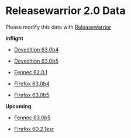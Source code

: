 

Releasewarrior 2.0 Data
=======================

Please modify this data with [Releasewarrior](https://github.com/mozilla-releng/releasewarrior-2.0)

**Inflight**

* [Devedition 63.0b4](/inflight/devedition/devedition-devedition-63.0b4.md)

* [Devedition 63.0b5](/inflight/devedition/devedition-devedition-63.0b5.md)

* [Fennec 62.0.1](/inflight/fennec/fennec-release-62.0.1.md)

* [Firefox 63.0b4](/inflight/firefox/firefox-beta-63.0b4.md)

* [Firefox 63.0b5](/inflight/firefox/firefox-beta-63.0b5.md)

**Upcoming**

* [Fennec 63.0b5](/upcoming/fennec/fennec-beta-63.0b5.md)

* [Firefox 60.2.1esr](/upcoming/firefox/firefox-esr60-60.2.1esr.md)

